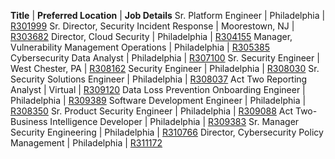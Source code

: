 **Title** | **Preferred Location** | **Job Details**
Sr. Platform Engineer | Philadelphia | [R301999](https://jobs.comcast.com/jobs/description?external_or_internal=External&job_id=R301999)
Sr. Director, Security Incident Response | Moorestown, NJ | [R303682](https://jobs.comcast.com/jobs/description?external_or_internal=External&job_id=R303682)
Director, Cloud Security | Philadelphia | [R304155](https://jobs.comcast.com/jobs/description/regular?external_or_internal=External&job_id=R304155)
Manager, Vulnerability Management Operations | Philadelphia | [R305385](https://comcast.wd5.myworkdayjobs.com/Comcast_Careers/job/PA---Philadelphia-1800-Arch-St/Manager--Vulnerability-Management-Operations_R305385)
Cybersecurity Data Analyst | Philadelphia | [R307100](https://jobs.comcast.com/jobs/description/tpx-jd-template?external_or_internal=External&job_id=R307100)
Sr. Security Engineer | West Chester, PA | [R308162](https://comcast.wd5.myworkdayjobs.com/Comcast_Careers/job/PA---West-Chester-1354-Boot-Rd/Sr-Engineer--Aruba-Eng---Ops---Systems-Tools_R308162)
Security Engineer | Philadelphia | [R308030](https://comcast.wd5.myworkdayjobs.com/Comcast_Careers/job/PA---Philadelphia-1800-Arch-St/Security-Engineer_R308030)
Sr. Security Solutions Engineer | Philadelphia | [R308037](https://comcast.wd5.myworkdayjobs.com/Comcast_Careers/job/PA---Philadelphia-1800-Arch-St/Sr-Security-Solutions-Engineer_R308037-1)
Act Two Reporting Analyst | Virtual | [R309120](https://jobs.comcast.com/jobs/description/tpx-jd-template?external_or_internal=External&job_id=R309120)
Data Loss Prevention Onboarding Engineer | Philadelphia | [R309389](https://jobs.comcast.com/jobs/description/tpx-jd-template?external_or_internal=External&job_id=R309389)
Software Development Engineer | Philadelphia | [R308350](https://jobs.comcast.com/jobs/description/tpx-jd-template?external_or_internal=External&job_id=R308350)
Sr. Product Security Engineer | Philadelphia | [R309088](https://jobs.comcast.com/jobs/description/tpx-jd-template?external_or_internal=External&job_id=R309088)
Act Two- Business Intelligence Developer | Philadelphia | [R309383](https://jobs.comcast.com/jobs/description/tpx-jd-template?external_or_internal=External&job_id=R309383)
Sr. Manager Security Engineering | Philadelphia | [R310766](https://jobs.comcast.com/jobs/description/tpx-jd-template?external_or_internal=External&job_id=R310766)
Director, Cybersecurity Policy Management | Philadelphia | [R311172](https://jobs.comcast.com/jobs/description/tpx-jd-template?external_or_internal=External&job_id=R311172)
